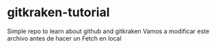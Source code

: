 # gitkraken-tutorial
Simple repo to learn about github and gitkraken
Vamos a modificar este archivo antes de hacer un Fetch en local
